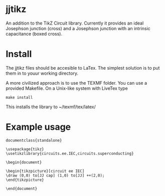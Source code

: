 # jjtikz

An addition to the TikZ Circuit library.
Currently it provides an ideal Josephson junction (cross) and a Josephson junction with an intrinsic capacitance (boxed cross).

# Install

The jjtikz files should be accesible to LaTex.
The simplest solution is to put them in to youur working directory.

A more civilized approach is to use the TEXMF folder.
You can use a provided Makefile.
On a Unix-like system with LiveTex type
```
make install
```
This installs the library to ~/texmf/tex/latex/

# Example usage

```
documentclass{standalone}

\usepackage{tikz}
\usetikzlibrary{circuits.ee.IEC,circuits.superconducting}

\begin{document}

\begin{tikzpicture}[circuit ee IEC]
\draw (0,0) to[JJ cap] (1,0) to[JJ] ++(2,0);
\end{tikzpicture}

\end{document}

```
